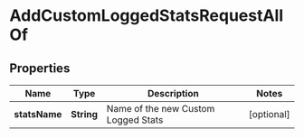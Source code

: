 

# AddCustomLoggedStatsRequestAllOf


## Properties

| Name | Type | Description | Notes |
|------------ | ------------- | ------------- | -------------|
|**statsName** | **String** | Name of the new Custom Logged Stats |  [optional] |



